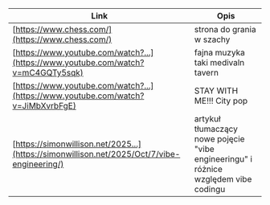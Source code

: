 | Link | Opis |
|---|---|
| [https://www.chess.com/](https://www.chess.com/) | strona do grania w szachy |
| [https://www.youtube.com/watch?...](https://www.youtube.com/watch?v=mC4GQTy5sqk) | fajna muzyka   taki medivaln tavern |
| [https://www.youtube.com/watch?...](https://www.youtube.com/watch?v=JiMbXvrbFgE) | STAY WITH ME!!! City pop |
| [https://simonwillison.net/2025...](https://simonwillison.net/2025/Oct/7/vibe-engineering/) | artykuł tłumaczący nowe pojęcie "vibe engineeringu" i różnice względem vibe codingu |